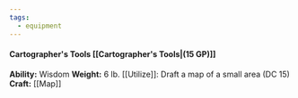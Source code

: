 ```yaml
---
tags:
  - equipment
---
```

####  Cartographer's Tools [[Cartographer's Tools|(15 GP)]]
**Ability:** Wisdom **Weight:** 6 lb.
[[Utilize]]: Draft a map of a small area (DC 15)
**Craft:** [[Map]]